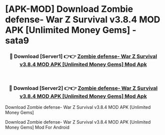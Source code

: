 # [APK-MOD] Download Zombie defense- War Z Survival v3.8.4 MOD APK [Unlimited Money Gems] - sata9


<div align="center">
<h3>🔴 Download [Server1] 👉👉 <a href="https://apk-comot.site?title=Zombie_defense-_War_Z_Survival_v3.8.4_MOD_APK_[Unlimited_Money_Gems]">Zombie defense- War Z Survival v3.8.4 MOD APK [Unlimited Money Gems] Mod Apk</a></h3><br>
<h3>🔴 Download [Server2] 👉👉 <a href="https://apk-comot.site?title=Zombie_defense-_War_Z_Survival_v3.8.4_MOD_APK_[Unlimited_Money_Gems]">Zombie defense- War Z Survival v3.8.4 MOD APK [Unlimited Money Gems] Mod Apk</a></h3>
</div>



Download Zombie defense- War Z Survival v3.8.4 MOD APK [Unlimited Money Gems] 

Download Zombie defense- War Z Survival v3.8.4 MOD APK [Unlimited Money Gems] Mod For Android